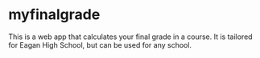 # myfinalgrade

This is a web app that calculates your final grade in a course.
It is tailored for Eagan High School, but can be used for any school.
